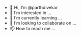 - 👋 Hi, I’m @parthdivekar
- 👀 I’m interested in ...
- 🌱 I’m currently learning ...
- 💞️ I’m looking to collaborate on ...
- 📫 How to reach me ...

<!---
parthdivekar/parthdivekar is a ✨ special ✨ repository because its `README.md` (this file) appears on your GitHub profile.
You can click the Preview link to take a look at your changes.
--->
